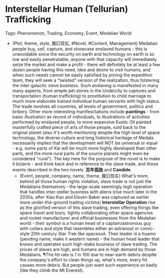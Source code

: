 # Interstellar Human (Tellurian) Trafficking

Tags: Phenomenon, Trading, Economy, Event, Medalian World

* (Plot, theme, style, 魔幻现实, #Novel, #Content, Management) Medalian people buy, sell, capture, and showcase enslaved humans - this is unavoidable since the security on earth and technology on earth is so low and easily penetratable, anyone with that capacity will immediately seize the market and make a profit - there will definitely be at least a few dozen people having this need, idea and desire to visit humans, and when such needs cannot be easily satisfied by joining the expedition team, they will seek a "twisted" version of the realization, thus folstering the inter-galactic slave business. Such enslaving is manefested in many many aspects, from simple pet stores in the Undercity to captures and transportation (human trafficking) to prostitution to child marriage to much more elaborate trained individual human servants with high status. The trade involves all countries, all levels of government, politics and bribery. Other more interesting manifesctations include **paintings** - from basic illustration as record of individuals, to illustrations of activities performed by enslaved people, to more expensive Exotic Oil painted masterfully crafted piece of arts of those people, sold back to the original planet (also it's worth mentioning despite the high level of space technology, the diverse culture and long historical heritage of Medala necessarily implies that the development will NOT be universal or equal - e.g. some parts of Kai will be much more highly developed than other parts, and the more rural parts of the source planets might even be considered "rural"). The key here for the purpose of the novel is to make it bizarre - and think back and in reference to the slave trade, and those events described in the two novels: **百年孤独** and **Candide**.
	* (Event, people, company, name, theme, 魔幻现实) What's more, behind all those human rights violation, slave trade is not just the Medalians themselves - the large-scale seemingly legit operation that handles inter-steller business with aliens (rise much later in the 2030s, after Xiao Kan and Eleven Baker was captured as earlier more under-the-ground trading victims) **Interstellar Operation** rise as the glorified version of this slave trading, even offering things like space travel and tours, tightly collaborating other space agencies and rocket manufacturer and official businesses from the Medalian world - their symbol is a human head of a captain/astronous guy with collars and style that resembles either an astranout or comic-style 20th century Star Trek like spacesuit. Their leader is a huamn (pending name, make it western name) - the human head leader that knows and operates such high-stake business of slave trading. The prices of slaves are high, and humans are in high demand by those Medalians. ¶The hit rate is 1 in 100 due to near-earth debris despite the company's effort to clean things up, what's more, every hit causes more debris. But people just want such experience so badly (like they climb the Mt Everest).